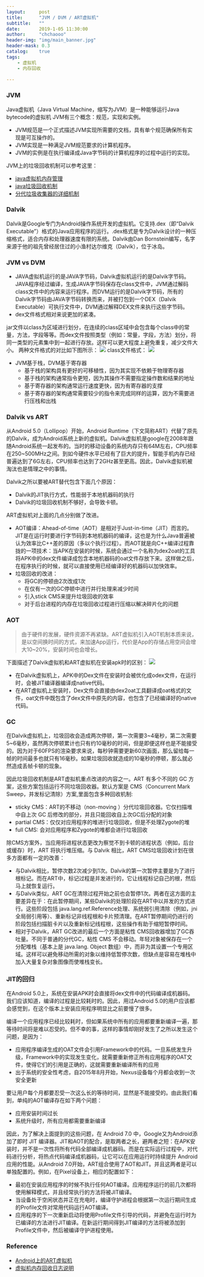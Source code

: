 ```yaml
---
layout:     post
title:      "JVM / DVM / ART虚拟机"
subtitle:   ""
date:       2019-1-05 11:30:00
author:     "chchaooo"
header-img: "img/main_banner.jpg"
header-mask: 0.3
catalog:    true
tags:
    - 虚拟机
    - 内存回收
   
---
```


### JVM
Java虚拟机（Java Virtual Machine，缩写为JVM）是一种能够运行Java bytecode的虚拟机
JVM有三个概念：规范，实现和实例。 
* JVM规范是一个正式描述JVM实现所需要的文档，具有单个规范确保所有实现是可互操作的。
* JVM实现是一种满足JVM规范要求的计算机程序。
* JVM的实例是在执行编译成Java字节码的计算机程序的过程中运行的实现。

JVM上的垃圾回收机制可以参考这里：
* [java虚拟机内存管理](https://chchaooo.github.io/2018/02/28/Java%E8%99%9A%E6%8B%9F%E6%9C%BA%E5%86%85%E5%AD%98%E7%AE%A1%E7%90%86/)
* [java垃圾回收机制](https://chchaooo.github.io/2018/03/01/Java%E5%9E%83%E5%9C%BE%E5%9B%9E%E6%94%B6%E6%9C%BA%E5%88%B6/)
* [分代垃圾收集器的详细机制](https://chchaooo.github.io/2018/03/01/%E5%88%86%E4%BB%A3%E6%94%B6%E9%9B%86%E5%99%A8%E7%9A%84%E8%AF%A6%E7%BB%86%E6%9C%BA%E5%88%B6/)

### Dalvik
Dalvik是Google专门为Android操作系统开发的虚拟机。它支持.dex（即“Dalvik Executable”）格式的Java应用程序的运行。.dex格式是专为Dalvik设计的一种压缩格式，适合内存和处理器速度有限的系统。Dalvik由Dan Bornstein编写，名字来源于他的祖先曾经居住过的小渔村达尔维克（Dalvík），位于冰岛。

### JVM vs DVM
* JAVA虚拟机运行的是JAVA字节码，Dalvik虚拟机运行的是Dalvik字节码。JAVA程序经过编译，生成JAVA字节码保存在class文件中，JVM通过解码class文件中的内容来运行程序。而DVM运行的是Dalvik字节码，所有的Dalvik字节码由JAVA字节码转换而来，并被打包到一个DEX（Dalvik Executable）可执行文件中，DVM通过解释DEX文件来执行这些字节码。
* dex文件格式相对来说更加的紧凑。

jar文件以class为区域进行划分，在连续的class区域中会包含每个class中的常量，方法，字段等等。而dex文件按照类型（例如：常量，字段，方法）划分，将同一类型的元素集中到一起进行存放。这样可以更大程度上避免重复，减少文件大小。
两种文件格式的对比如下图所示：
![](https://cl.ly/6a445b2b6122/Image%202019-01-05%20at%2011.10.40%20AM.png)
class文件格式：
![](https://cl.ly/e2fc2c32cae7/Image%202019-01-05%20at%2011.07.01%20AM.png)
* JVM基于栈，DVM基于寄存器
    * 基于栈的架构具有更好的可移植性，因为其实现不依赖于物理寄存器
    * 基于栈的架构通常指令更短，因为其操作不需要指定操作数和结果的地址
    * 基于寄存器的架构通常运行速度更快，因为有寄存器的支撑
    * 基于寄存器的架构通常需要较少的指令来完成同样的运算，因为不需要进行压栈和出栈

### Dalvik vs ART
从Android 5.0（Lollipop）开始，Android Runtime（下文简称ART）代替了原先的Dalvik，成为Android系统上新的虚拟机。Dalvik虚拟机是google在2008年跟随Android系统一起发布的。当时的移动设备的系统内存只有64M左右，CPU频率在250~500MHz之间。到如今硬件水平已经有了巨大的提升，智能手机内存已经普遍达到了6G左右，CPU频率也达到了2GHz甚至更高。因此，Dalvik虚拟机被淘汰也是情理之中的事情。

Dalvik之所以要被ART替代包含下面几个原因：
* Dalvik的JIT执行方式，性能弱于本地机器码的执行
* Dalvik的垃圾回收机制不够好，会导致卡顿。

ART虚拟机对上面的几点分别做了改进。
* AOT编译：Ahead-of-time（AOT）是相对于Just-in-time（JIT）而言的。JIT是在运行时要进行字节码到本地机器码的编译，这也是为什么Java普遍被认为效率比C++差的原因（多以个执行过程）。而AOT就是向C++编译过程靠拢的一项技术：当APK在安装的时候，系统会通过一个名称为dex2oat的工具将APK中的dex文件编译成包含本地机器码的oat文件存放下来。这样做之后，在程序执行的时候，就可以直接使用已经编译好的机器码以加快效率。
* 垃圾回收的改进：
    * 将GC的停顿由2次改成1次
    * 在仅有一次的GC停顿中进行并行处理来减少时间
    * 引入stick CMS来提升垃圾回收的效率
    * 对于后台进程的内存在垃圾回收过程进行压缩以解决碎片化的问题

### AOT
> 由于硬件的发展，硬件资源不再紧缺。ART虚拟机引入AOT机制本质来说，是以空间换时间的方式，来加速App运行，代价是App的存储占用空间会增大10~20%，安装时间也会增长。

下面描述了Dalvik虚拟机和ART虚拟机在安装apk时的区别：
![](http://qiangbo-workspace.oss-cn-shanghai.aliyuncs.com/AndroidNewFeatureBook/Chapter3/art_vs_dalvik.png)
* 在Dalvik虚拟机上，APK中的Dex文件在安装时会被优化成odex文件，在运行时，会被JIT编译器编译成native代码。
* 在ART虚拟机上安装时，Dex文件会直接由dex2oat工具翻译成oat格式的文件，oat文件中既包含了dex文件中原先的内容，也包含了已经编译好的native代码。

### GC
在Dalvik虚拟机上，垃圾回收会造成两次停顿，第一次需要3~4毫秒，第二次需要5~6毫秒，虽然两次停顿累计也只有约10毫秒的时间，但是即便这样也是不能接受的。因为对于60FPS的渲染要求来说，每秒钟需要更新60次画面，那么留给每一帧的时间最多也就只有16毫秒。如果垃圾回收就造成的10毫秒的停顿，那么就必然造成丢帧卡顿的现象。

因此垃圾回收机制是ART虚拟机重点改进的内容之一。ART 有多个不同的 GC 方案，这些方案包括运行不同垃圾回收器。默认方案是 CMS（Concurrent Mark Sweep，并发标记清除）方案,里面包含多种回收机制:
* sticky CMS：ART的不移动（non-moving ）分代垃圾回收器。它仅扫描堆中自上次 GC 后修改的部分，并且只能回收自上次GC后分配的对象
* partial CMS：仅仅对应用程序的堆进行垃圾回收，但是不处理Zygote的堆
* full CMS: 会对应用程序和Zygote的堆都会进行垃圾回收

除CMS方案外，当应用将进程状态更改为察觉不到卡顿的进程状态（例如，后台或缓存）时，ART 将执行堆压缩。与 Dalvik 相比，ART CMS垃圾回收计划在很多方面都有一定的改善：
* 与Dalvik相比，暂停次数2次减少到1次。Dalvik的第一次暂停主要是为了进行根标记。而在ART中，标记过程是并发进行的，它让线程标记自己的根，然后马上就恢复运行。
* 与Dalvik类似，ART GC在清除过程开始之前也会暂停1次。两者在这方面的主要差异在于：在此暂停期间，某些Dalvik的处理阶段在ART中以并发的方式进行。这些阶段包括 java.lang.ref.Reference处理、系统弱引用清除（例如，jni全局弱引用等）、重新标记非线程根和卡片预清理。在ART暂停期间仍进行的阶段包括扫描脏卡片以及重新标记线程根，这些操作有助于缩短暂停时间。
* 相对于Dalvik，ART GC改进的最后一个方面是粘性 CMS回收器增加了GC吞吐量。不同于普通的分代GC，粘性 CMS 不会移动。年轻对象被保存在一个分配堆栈（基本上是 java.lang. Object 数组）中，而非为其设置一个专用区域。这样可以避免移动所需的对象以维持低暂停次数，但缺点是容易在堆栈中加入大量复杂对象图像而使堆栈变长。

### JIT的回归
在Android 5.0上，系统在安装APK时会直接将dex文件中的代码编译成机器码。我们应该知道，编译的过程是比较耗时的。因此，用过Android 5.0的用户应该都会感觉到，在这个版本上安装应用程序明显比之前要慢了很多。

编译一个应用程序已经比较耗时，但如果系统中所有的应用都要重新编译一遍，那等待时间将是难以忍受的。但不幸的事，这样的事情却刚好发生了之所以发生这个问题，是因为：
* 应用程序编译生成的OAT文件会引用Framework中的代码。一旦系统发生升级，Framework中的实现发生变化，就需要重新修正所有应用程序的OAT文件，使得它们的引用是正确的，这就需要重新编译所有的应用
* 出于系统的安全性考虑，自2015年8月开始，Nexus设备每个月都会收到一次安全更新

要让用户每个月都要忍受一次这么长的等待时间，显然是不能接受的。由此我们看到，单纯的AOT编译存在如下两个问题：
* 应用安装时间过长
* 系统升级时，所有应用都需要重新编译

因此，为了解决上面提到的这些问题，在 Android 7.0 中，Google又为Android添加了即时 JIT 编译器。JIT和AOT的配合，是取两者之长，避两者之短：在APK安装时，并不是一次性将所有代码全部编译成机器码。而是在实际运行过程中，对代码进行分析，将热点代码编译成机器码，让它可以在应用运行时持续提升 Android 应用的性能。从Android 7.0开始，ART组合使用了AOT和JIT。并且这两者是可以单独配置的。例如，在Pixel设备上，相应的配置如下：
* 最初在安装应用程序的时候不执行任何AOT编译。应用程序运行的前几次都将使用解释模式，并且经常执行的方法将被JIT编译。
* 当设备处于空闲状态并正在充电时，编译守护进程会根据第一次运行期间生成的Profile文件对常用代码运行AOT编译。
* 应用程序的下一次重新启动将使用Profile文件引导的代码，并避免在运行时为已编译的方法进行JIT编译。在新运行期间得到JIT编译的方法将被添加到Profile文件中，然后被编译守护进程使用。

### Reference

* [Android上的ART虚拟机](https://paul.pub/android-art-vm/#id-dalvik%E5%88%B0art%E7%9A%84%E5%88%87%E6%8D%A2)
* [虚拟机内存回收日志说明](http://gityuan.com/2015/10/03/Android-GC/)








